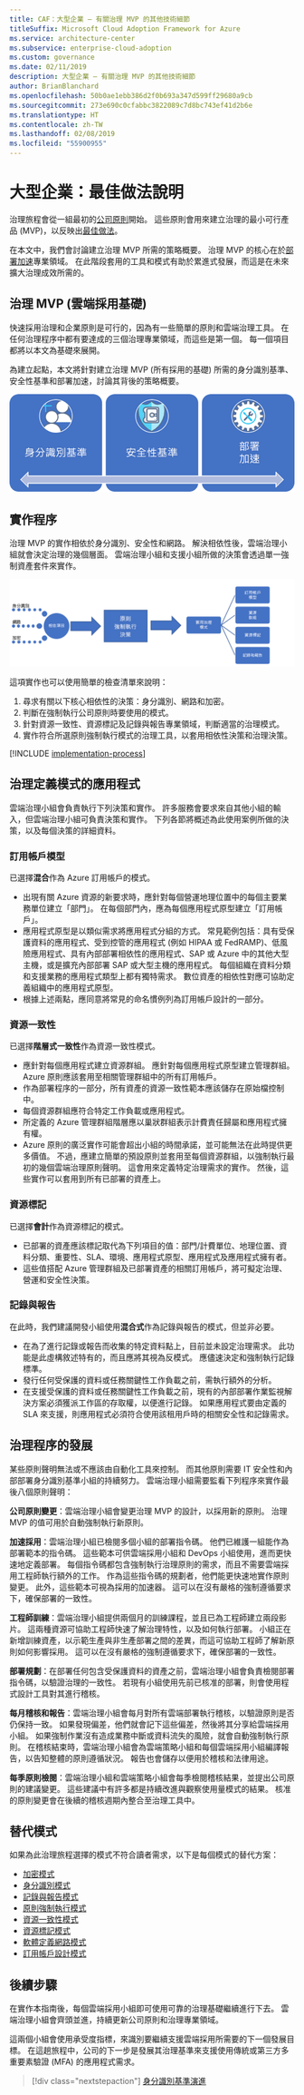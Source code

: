 ```yaml
---
title: CAF：大型企業 – 有關治理 MVP 的其他技術細節
titleSuffix: Microsoft Cloud Adoption Framework for Azure
ms.service: architecture-center
ms.subservice: enterprise-cloud-adoption
ms.custom: governance
ms.date: 02/11/2019
description: 大型企業 – 有關治理 MVP 的其他技術細節
author: BrianBlanchard
ms.openlocfilehash: 50b0ae1ebb386d2f0b693a347d599ff29680a9cb
ms.sourcegitcommit: 273e690c0cfabbc3822089c7d8bc743ef41d2b6e
ms.translationtype: HT
ms.contentlocale: zh-TW
ms.lasthandoff: 02/08/2019
ms.locfileid: "55900955"
---
```

# <a name="large-enterprise-best-practice-explained"></a>大型企業：最佳做法說明

治理旅程會從一組最初的[公司原則](./initial-corporate-policy.md)開始。 這些原則會用來建立治理的最小可行產品 (MVP)，以反映出[最佳做法](./overview.md)。

在本文中，我們會討論建立治理 MVP 所需的策略概要。 治理 MVP 的核心在於[部署加速](../../deployment-acceleration/overview.md)專業領域。 在此階段套用的工具和模式有助於累進式發展，而這是在未來擴大治理成效所需的。

## <a name="governance-mvp-cloud-adoption-foundation"></a>治理 MVP (雲端採用基礎)

快速採用治理和企業原則是可行的，因為有一些簡單的原則和雲端治理工具。 在任何治理程序中都有要達成的三個治理專業領域，而這些是第一個。 每一個項目都將以本文為基礎來展開。

為建立起點，本文將針對建立治理 MVP (所有採用的基礎) 所需的身分識別基準、安全性基準和部署加速，討論其背後的策略概要。

![漸進式治理 MVP 的範例](../../../_images/governance/governance-mvp.png)

## <a name="implementation-process"></a>實作程序

治理 MVP 的實作相依於身分識別、安全性和網路。 解決相依性後，雲端治理小組就會決定治理的幾個層面。 雲端治理小組和支援小組所做的決策會透過單一強制資產套件來實作。

![漸進式治理 MVP 的範例](../../../_images/governance/governance-mvp-implementation-flow.png)

這項實作也可以使用簡單的檢查清單來說明：

1. 尋求有關以下核心相依性的決策：身分識別、網路和加密。
2. 判斷在強制執行公司原則時要使用的模式。
3. 針對資源一致性、資源標記及記錄與報告專業領域，判斷適當的治理模式。
4. 實作符合所選原則強制執行模式的治理工具，以套用相依性決策和治理決策。

[!INCLUDE [implementation-process](../../../../../includes/cloud-adoption/governance/implementation-process.md)]

## <a name="application-of-governance-defined-patterns"></a>治理定義模式的應用程式

雲端治理小組會負責執行下列決策和實作。 許多服務會要求來自其他小組的輸入，但雲端治理小組可負責決策和實作。 下列各節將概述為此使用案例所做的決策，以及每個決策的詳細資料。

### <a name="subscription-model"></a>訂用帳戶模型

已選擇**混合**作為 Azure 訂用帳戶的模式。

- 出現有關 Azure 資源的新要求時，應針對每個營運地理位置中的每個主要業務單位建立「部門」。 在每個部門內，應為每個應用程式原型建立「訂用帳戶」。
- 應用程式原型是以類似需求將應用程式分組的方式。 常見範例包括：具有受保護資料的應用程式、受到控管的應用程式 (例如 HIPAA 或 FedRAMP)、低風險應用程式、具有內部部署相依性的應用程式、SAP 或 Azure 中的其他大型主機，或是擴充內部部署 SAP 或大型主機的應用程式。 每個組織在資料分類和支援業務的應用程式類型上都有獨特需求。 數位資產的相依性對應可協助定義組織中的應用程式原型。
- 根據上述兩點，應同意將常見的命名慣例列為訂用帳戶設計的一部分。

### <a name="resource-consistency"></a>資源一致性

已選擇**階層式一致性**作為資源一致性模式。

- 應針對每個應用程式建立資源群組。 應針對每個應用程式原型建立管理群組。 Azure 原則應該套用至相關管理群組中的所有訂用帳戶。
- 作為部署程序的一部分，所有資產的資源一致性範本應該儲存在原始檔控制中。
- 每個資源群組應符合特定工作負載或應用程式。
- 所定義的 Azure 管理群組階層應以巢狀群組表示計費責任歸屬和應用程式擁有權。
- Azure 原則的廣泛實作可能會超出小組的時間承諾，並可能無法在此時提供更多價值。 不過，應建立簡單的預設原則並套用至每個資源群組，以強制執行最初的幾個雲端治理原則聲明。 這會用來定義特定治理需求的實作。 然後，這些實作可以套用到所有已部署的資產上。

### <a name="resource-tagging"></a>資源標記

已選擇**會計**作為資源標記的模式。

- 已部署的資產應該標記取代為下列項目的值：部門/計費單位、地理位置、資料分類、重要性、SLA、環境、應用程式原型、應用程式及應用程式擁有者。
- 這些值搭配 Azure 管理群組及已部署資產的相關訂用帳戶，將可擬定治理、營運和安全性決策。

### <a name="logging-and-reporting"></a>記錄與報告

在此時，我們建議開發小組使用**混合式**作為記錄與報告的模式，但並非必要。

- 在為了進行記錄或報告而收集的特定資料點上，目前並未設定治理需求。 此功能是此虛構敘述特有的，而且應將其視為反模式。 應儘速決定和強制執行記錄標準。
- 發行任何受保護的資料或任務關鍵性工作負載之前，需執行額外的分析。
- 在支援受保護的資料或任務關鍵性工作負載之前，現有的內部部署作業監視解決方案必須獲派工作區的存取權，以便進行記錄。 如果應用程式要由定義的 SLA 來支援，則應用程式必須符合使用該租用戶時的相關安全性和記錄需求。

## <a name="evolution-of-governance-processes"></a>治理程序的發展

某些原則聲明無法或不應該由自動化工具來控制。 而其他原則需要 IT 安全性和內部部署身分識別基準小組的持續努力。 雲端治理小組需要監看下列程序來實作最後八個原則聲明：

**公司原則變更**：雲端治理小組會變更治理 MVP 的設計，以採用新的原則。 治理 MVP 的值可用於自動強制執行新原則。

**加速採用**：雲端治理小組已檢閱多個小組的部署指令碼。 他們已維護一組能作為部署範本的指令碼。 這些範本可供雲端採用小組和 DevOps 小組使用，進而更快速地定義部署。 每個指令碼都包含強制執行治理原則的需求，而且不需要雲端採用工程師執行額外的工作。 作為這些指令碼的規劃者，他們能更快速地實作原則變更。 此外，這些範本可視為採用的加速器。 這可以在沒有嚴格的強制遵循要求下，確保部署的一致性。

**工程師訓練**：雲端治理小組提供兩個月的訓練課程，並且已為工程師建立兩段影片。 這兩種資源可協助工程師快速了解治理特性，以及如何執行部署。 小組正在新增訓練資產，以示範生產與非生產部署之間的差異，而這可協助工程師了解新原則如何影響採用。 這可以在沒有嚴格的強制遵循要求下，確保部署的一致性。

**部署規劃**：在部署任何包含受保護資料的資產之前，雲端治理小組會負責檢閱部署指令碼，以驗證治理的一致性。 若現有小組使用先前已核准的部署，則會使用程式設計工具對其進行稽核。

**每月稽核和報告**：雲端治理小組會每月對所有雲端部署執行稽核，以驗證原則是否仍保持一致。 如果發現偏差，他們就會記下這些偏差，然後將其分享給雲端採用小組。 如果強制作業沒有造成業務中斷或資料流失的風險，就會自動強制執行原則。 在稽核結束時，雲端治理小組會為雲端策略小組和每個雲端採用小組編譯報告，以告知整體的原則遵循狀況。 報告也會儲存以便用於稽核和法律用途。

**每季原則檢閱**：雲端治理小組和雲端策略小組會每季檢閱稽核結果，並提出公司原則的建議變更。 這些建議中有許多都是持續改進與觀察使用量模式的結果。 核准的原則變更會在後續的稽核週期內整合至治理工具中。

## <a name="alternative-patterns"></a>替代模式

如果為此治理旅程選擇的模式不符合讀者需求，以下是每個模式的替代方案：

- [加密模式](../../../decision-guides/encryption/overview.md)
- [身分識別模式](../../../decision-guides/identity/overview.md)
- [記錄與報告模式](../../../decision-guides/log-and-report/overview.md)
- [原則強制執行模式](../../../decision-guides/policy-enforcement/overview.md)
- [資源一致性模式](../../../decision-guides/resource-consistency/overview.md)
- [資源標記模式](../../../decision-guides/resource-tagging/overview.md)
- [軟體定義網路模式](../../../decision-guides/software-defined-network/overview.md)
- [訂用帳戶設計模式](../../../decision-guides/subscriptions/overview.md)

## <a name="next-steps"></a>後續步驟

在實作本指南後，每個雲端採用小組即可使用可靠的治理基礎繼續進行下去。 雲端治理小組會齊頭並進，持續更新公司原則和治理專業領域。

這兩個小組會使用承受度指標，來識別要繼續支援雲端採用所需要的下一個發展目標。 在這趟旅程中，公司的下一步是發展其治理基準來支援使用傳統或第三方多重要素驗證 (MFA) 的應用程式需求。

> [!div class="nextstepaction"]
> [身分識別基準演進](./identity-baseline-evolution.md)
